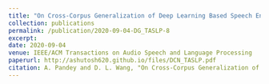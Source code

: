 ```yaml
---
title: "On Cross-Corpus Generalization of Deep Learning Based Speech Enhancement"
collection: publications
permalink: /publication/2020-09-04-DG_TASLP-8
excerpt: 
date: 2020-09-04
venue: IEEE/ACM Transactions on Audio Speech and Language Processing
paperurl: http://ashutosh620.github.io/files/DCN_TASLP.pdf
citation: A. Pandey and D. L. Wang, "On Cross-Corpus Generalization of Deep Learning Based Speech Enhancement," in <i>IEEE/ACM Transactions on Audio, Speech, and Language Processing</i>, vol. 28, pp. 2489-2499, 2020.
---
```




